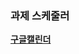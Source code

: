 ### 과제 스케줄러

**[구글캘린더](https://docs.google.com/spreadsheets/d/1QrGMyLx0ZnT0sNhqSb4TsKlDVTU16W8OHAfi_mRc-UE/edit?usp=sharing)**
